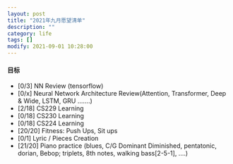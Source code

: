 ```yaml
---
layout: post
title: "2021年九月愿望清单"
description: ""
category: life
tags: []
modify: 2021-09-01 10:28:00
---
```



#### 目标

+ [0/3] NN Review (tensorflow)
+ [0/x] Neural Network Architecture Review(Attention, Transformer, Deep & Wide, LSTM, GRU .......)
+ [2/18] CS229 Learning
+ [0/18] CS230 Learning
+ [0/18] CS224 Learning
+ [20/20] Fitness: Push Ups, Sit ups
+ [0/1] Lyric / Pieces Creation
+ [21/20] Piano practice (blues, C/G Dominant Diminished, pentatonic, dorian, Bebop; triplets, 8th
 notes, walking bass[2-5-1], ....)

